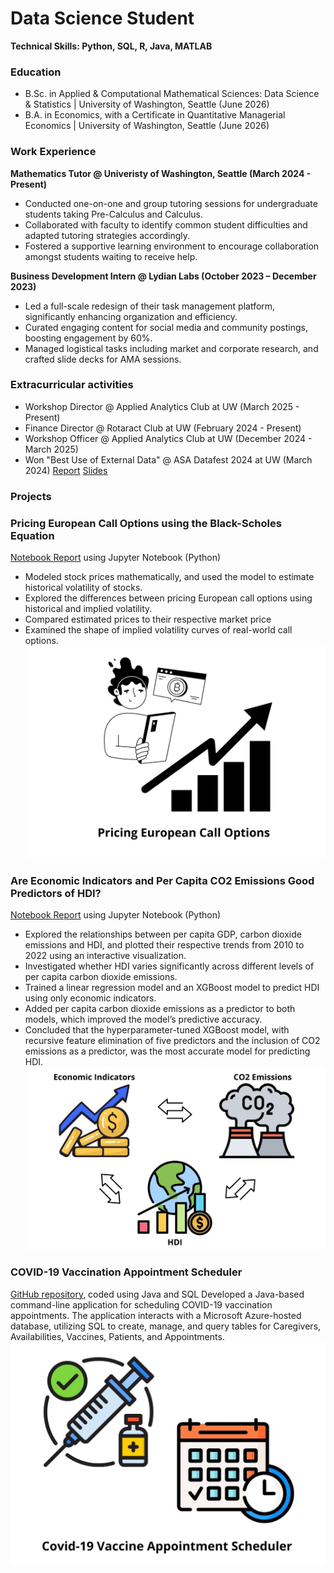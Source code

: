 # Data Science Student

**Technical Skills: Python, SQL, R, Java, MATLAB**

### Education
- B.Sc. in Applied & Computational Mathematical Sciences: Data Science & Statistics | University of Washington, Seattle (June 2026)
- B.A. in Economics, with a Certificate in Quantitative Managerial Economics | University of Washington, Seattle (June 2026)

### Work Experience 
**Mathematics Tutor @ Univeristy of Washington, Seattle (March 2024 - Present)**
- Conducted one-on-one and group tutoring sessions for undergraduate students taking Pre-Calculus and Calculus.
- Collaborated with faculty to identify common student difficulties and adapted tutoring strategies accordingly.
- Fostered a supportive learning environment to encourage collaboration amongst students waiting to receive help.

**Business Development Intern @ Lydian Labs (October 2023 – December 2023)** 
- Led a full-scale redesign of their task management platform, significantly enhancing organization and efficiency.
- Curated engaging content for social media and community postings, boosting engagement by 60%.
- Managed logistical tasks including market and corporate research, and crafted slide decks for AMA sessions.

### Extracurricular activities
- Workshop Director @ Applied Analytics Club at UW (March 2025 - Present)
- Finance Director @ Rotaract Club at UW (February 2024 - Present)
- Workshop Officer @ Applied Analytics Club at UW (December 2024 - March 2025)
- Won "Best Use of External Data" @ ASA Datafest 2024 at UW (March 2024) [Report](https://github.com/kasvinatirumal/ASA-DataFest-2024/blob/main/ASA-DataFest-2024-Report.pdf) [Slides](https://github.com/kasvinatirumal/ASA-DataFest-2024/blob/main/ASA-DataFest-2024-Presentation.pdf)

### Projects
### Pricing European Call Options using the Black-Scholes Equation
[Notebook Report](https://github.com/kasvinatirumal/wdrp_wi25/blob/main/Pricing_European_Call_Options.ipynb) using Jupyter Notebook (Python)
- Modeled stock prices mathematically, and used the model to estimate historical volatility of stocks.
- Explored the differences between pricing European call options using historical and implied volatility.
- Compared estimated prices to their respective market price
- Examined the shape of implied volatility curves of real-world call options.
![Pricing European Call Options](/assets/img/project1img.jpg)

### Are Economic Indicators and Per Capita CO2 Emissions Good Predictors of HDI?
[Notebook Report](https://github.com/kasvinatirumal/predicting-hdi/blob/main/project.ipynb) using Jupyter Notebook (Python)
- Explored the relationships between per capita GDP, carbon dioxide emissions and HDI, and plotted their respective trends from 2010 to 2022 using an interactive visualization.
- Investigated whether HDI varies significantly across different levels of per capita carbon dioxide emissions.
- Trained a linear regression model and an XGBoost model to predict HDI using only economic indicators.
- Added per capita carbon dioxide emissions as a predictor to both models, which improved the model’s predictive accuracy.
- Concluded that the hyperparameter-tuned XGBoost model, with recursive feature elimination of five predictors and the inclusion of CO2 emissions as a predictor, was the most accurate model for predicting HDI.
![Economic Indictors, CO2 Emissions, HDI](/assets/img/project2img.jpg)

### COVID-19 Vaccination Appointment Scheduler
[GitHub repository](https://github.com/kasvinatirumal/vaccine-scheduler/tree/main/src/main), coded using Java and SQL
Developed a Java-based command-line application for scheduling COVID-19 vaccination appointments. The application interacts with a Microsoft Azure-hosted database, utilizing SQL to create, manage, and query tables for Caregivers, Availabilities, Vaccines, Patients, and Appointments.
![Covid-19 Scheduler](/assets/img/project3img.jpg)
